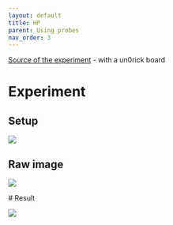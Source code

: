 ```yaml
---
layout: default
title: HP
parent: Using probes
nav_order: 3
---
```


[Source of the experiment](https://github.com/kelu124/echomods/tree/master/matty/20181104a) - with a un0rick board

# Experiment

## Setup

![](https://raw.githubusercontent.com/kelu124/echomods/master/matty/20181104a/photos/P_20181104_130033.jpg)

## Raw image

![](https://raw.githubusercontent.com/kelu124/echomods/master/matty/20181104a/images/2DArray_20181104a-3.jpg)


# Result

![](https://raw.githubusercontent.com/kelu124/echomods/master/matty/20181104a/images/SC_20181104a-3-fft.jpg)
